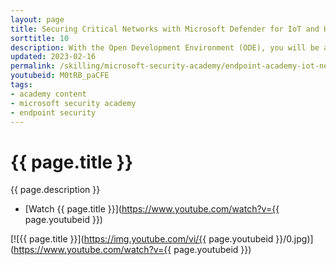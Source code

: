 ```yaml
---
layout: page
title: Securing Critical Networks with Microsoft Defender for IoT and Horizon DPI
sorttitle: 10
description: With the Open Development Environment (ODE), you will be able to quickly support 100% of protocols used in OT, IoT and ICS environments (including custom or proprietary protocols that are not to be shared with the outside world). Deep packet inspection in the Defender for IoT platform can be easily extended by developing plug-ins that use the Horizon ODE for deep packet inspection. A patent has been granted to Microsoft for innovative, ICS-aware threat analytics and machine learning algorithms relating to OT/IoT/ICS security.
updated: 2023-02-16
permalink: /skilling/microsoft-security-academy/endpoint-academy-iot-networks
youtubeid: M0tRB_paCFE
tags: 
- academy content
- microsoft security academy
- endpoint security
---
```


# {{ page.title }}

{{ page.description }}

* [Watch {{ page.title }}](https://www.youtube.com/watch?v={{ page.youtubeid }})

[![{{ page.title }}](https://img.youtube.com/vi/{{ page.youtubeid }}/0.jpg)](https://www.youtube.com/watch?v={{ page.youtubeid }})